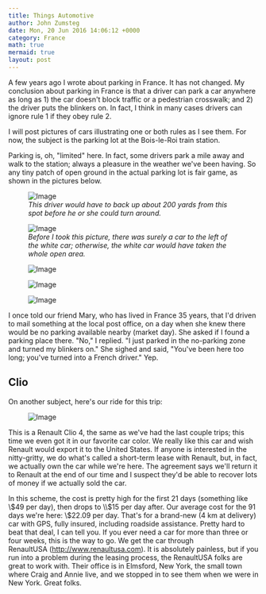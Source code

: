 ```yaml
---
title: Things Automotive
author: John Zumsteg
date: Mon, 20 Jun 2016 14:06:12 +0000
category: France
math: true
mermaid: true
layout: post
---
```

A few years ago I wrote about parking in France. It has not changed. My conclusion about parking in France is that a driver can park a car anywhere as long as 1) the car doesn't block traffic or a pedestrian crosswalk; and 2) the driver puts the blinkers on. In fact, I think in many cases drivers can ignore rule 1 if they obey rule 2.

I will post pictures of cars illustrating one or both rules as I see them. For now, the subject is the parking lot at the Bois-le-Roi train station.

Parking is, oh, "limited" here. In fact, some drivers park a mile away and walk to the station; always a pleasure in the weather we've been having. So any tiny patch of open ground in the actual parking lot is fair game, as shown in the pictures below.

<figure class = "landscape">
	<img src="{{"/assets/images/2016/06/IMG_0760.jpg" | prepend: site.baseurl  }}" alt="Image" />
	<figcaption><em>This driver would have to back up about 200 yards from this spot before he or she could turn around.</em></figcaption>
</figure>



<figure class = "landscape">
	<img src="{{"/assets/images/2016/06/IMG_0761.jpg" | prepend: site.baseurl  }}" alt="Image" />
	<figcaption><em>Before I took this picture, there was surely a car to the left of the white car; otherwise, the white car would have taken the whole open area.</em></figcaption>
</figure>



<figure class = "landscape">
	<img src="{{"/assets/images/2016/06/IMG_0758.jpg" | prepend: site.baseurl  }}" alt="Image" />
	<figcaption></figcaption>
</figure>

 <figure class = "landscape">
	<img src="{{"/assets/images/2016/06/IMG_0759.jpg" | prepend: site.baseurl  }}" alt="Image" />
	<figcaption></figcaption>
</figure>

 <figure class = "landscape">
	<img src="{{"/assets/images/2016/06/IMG_0765.jpg" | prepend: site.baseurl  }}" alt="Image" />
	<figcaption></figcaption>
</figure>

I once told our friend Mary, who has lived in France 35 years, that I'd driven to mail something at the local post office, on a day when she knew there would be no parking available nearby (market day). She asked if I found a parking place there. "No," I replied. "I just parked in the no-parking zone and turned my blinkers on." She sighed and said, "You've been here too long; you've turned into a French driver." Yep.
<h2>Clio</h2>
On another subject, here's our ride for this trip:

<figure class = "landscape">
	<img src="{{"/assets/images/2016/06/IMG_0766.jpg" | prepend: site.baseurl  }}" alt="Image" />
	<figcaption></figcaption>
</figure>



This is a Renault Clio 4, the same as we've had the last couple trips; this time we even got it in our favorite car color. We really like this car and wish Renault would export it to the United States. If anyone is interested in the nitty-gritty, we do what's called a short-term lease with Renault, but, in fact, we actually own the car while we're here. The agreement says we'll return it to Renault at the end of our time and I suspect they'd be able to recover lots of money if we actually sold the car. 

In this scheme, the cost is pretty high for the first 21 days (something like \\$49 per day), then drops to \\$15 per day after. Our average cost for the 91 days we're here: \\$22.09 per day. That's for a brand-new (4 km at delivery) car with GPS, fully insured, including roadside assistance. Pretty hard to beat that deal, I can tell you. If you ever need a car for more than three or four weeks, this is the way to go. We get the car through RenaultUSA (http://www.renaultusa.com). It is absolutely painless, but if you run into a problem during the leasing process, the RenaultUSA folks are great to work with. Their office is in Elmsford, New York, the small town where Craig and Annie live, and we stopped in to see them when we were in New York. Great folks.
